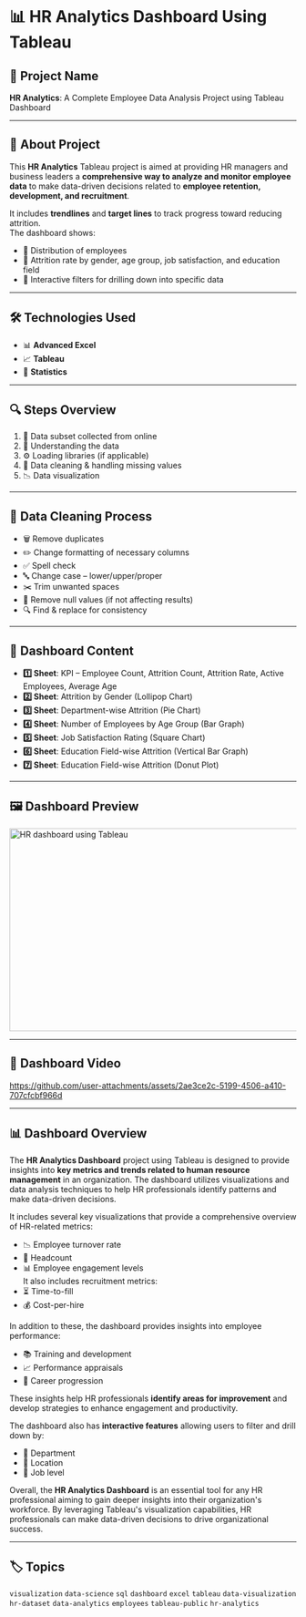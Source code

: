 # 📊 HR Analytics Dashboard Using Tableau

## 📝 Project Name
**HR Analytics**: A Complete Employee Data Analysis Project using Tableau Dashboard

---

## 📖 About Project
This **HR Analytics** Tableau project is aimed at providing HR managers and business leaders a **comprehensive way to analyze and monitor employee data** to make data-driven decisions related to **employee retention, development, and recruitment**.

It includes **trendlines** and **target lines** to track progress toward reducing attrition.  
The dashboard shows:
- 📌 Distribution of employees
- 📌 Attrition rate by gender, age group, job satisfaction, and education field  
- 📌 Interactive filters for drilling down into specific data

---

## 🛠 Technologies Used
- 📊 **Advanced Excel**
- 📈 **Tableau**
- 📐 **Statistics**

---

## 🔍 Steps Overview
1. 📂 Data subset collected from online
2. 🧐 Understanding the data
3. ⚙️ Loading libraries (if applicable)
4. 🧹 Data cleaning & handling missing values
5. 📉 Data visualization

---

## 🧹 Data Cleaning Process
- 🗑 Remove duplicates
- ✏️ Change formatting of necessary columns
- ✅ Spell check
- 🔤 Change case – lower/upper/proper
- ✂️ Trim unwanted spaces
- 🚫 Remove null values (if not affecting results)
- 🔍 Find & replace for consistency

---

## 📑 Dashboard Content
- **1️⃣ Sheet**: KPI – Employee Count, Attrition Count, Attrition Rate, Active Employees, Average Age  
- **2️⃣ Sheet**: Attrition by Gender (Lollipop Chart)  
- **3️⃣ Sheet**: Department-wise Attrition (Pie Chart)  
- **4️⃣ Sheet**: Number of Employees by Age Group (Bar Graph)  
- **5️⃣ Sheet**: Job Satisfaction Rating (Square Chart)  
- **6️⃣ Sheet**: Education Field-wise Attrition (Vertical Bar Graph)  
- **7️⃣ Sheet**: Education Field-wise Attrition (Donut Plot)  

---

## 🖼 Dashboard Preview
<img width="626" height="356" alt="HR dashboard using Tableau" src="https://github.com/user-attachments/assets/28f20f88-607e-4096-a2fc-f76c7f7b431c" />

---

## 🎥 Dashboard Video
https://github.com/user-attachments/assets/2ae3ce2c-5199-4506-a410-707cfcbf966d


---

## 📊 Dashboard Overview
The **HR Analytics Dashboard** project using Tableau is designed to provide insights into **key metrics and trends related to human resource management** in an organization. The dashboard utilizes visualizations and data analysis techniques to help HR professionals identify patterns and make data-driven decisions.

It includes several key visualizations that provide a comprehensive overview of HR-related metrics:
- 📉 Employee turnover rate
- 👥 Headcount
- 📊 Employee engagement levels  
It also includes recruitment metrics:
- ⏳ Time-to-fill
- 💰 Cost-per-hire

In addition to these, the dashboard provides insights into employee performance:
- 📚 Training and development
- 📈 Performance appraisals
- 📂 Career progression  

These insights help HR professionals **identify areas for improvement** and develop strategies to enhance engagement and productivity.

The dashboard also has **interactive features** allowing users to filter and drill down by:
- 🏢 Department
- 📍 Location
- 💼 Job level  

Overall, the **HR Analytics Dashboard** is an essential tool for any HR professional aiming to gain deeper insights into their organization's workforce. By leveraging Tableau's visualization capabilities, HR professionals can make data-driven decisions to drive organizational success.

---



## 🏷 Topics
`visualization` `data-science` `sql` `dashboard` `excel` `tableau` `data-visualization` `hr-dataset` `data-analytics` `employees` `tableau-public` `hr-analytics`
